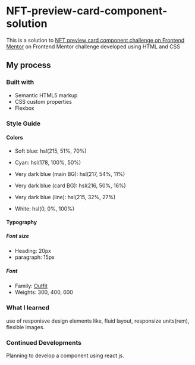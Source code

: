 # NFT-preview-card-component-solution
This is a solution to [NFT preview card component challenge on Frontend Mentor](https://www.frontendmentor.io/challenges/nft-preview-card-component-SbdUL_w0U) on Frontend Mentor challenge developed using HTML and CSS

## My process

### Built with

- Semantic HTML5 markup
- CSS custom properties
- Flexbox

### Style Guide

#### Colors

- Soft blue: hsl(215, 51%, 70%)
- Cyan: hsl(178, 100%, 50%)

- Very dark blue (main BG): hsl(217, 54%, 11%)
- Very dark blue (card BG): hsl(216, 50%, 16%)
- Very dark blue (line): hsl(215, 32%, 27%)
- White: hsl(0, 0%, 100%)

#### Typography

##### Font size

- Heading: 20px
- paragraph: 15px

##### Font

- Family: [Outfit](https://fonts.google.com/specimen/Outfit)
- Weights: 300, 400, 600

### What I learned

use of responisve design elements like, fluid layout, responsize units(rem), flexible images.

### Continued Developments

Planning to develop a component using react js.
